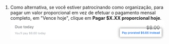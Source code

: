 1. Como alternativa, se você estiver patrocinando como organização, para pagar um valor proporcional em vez de efetuar o pagamento mensal completo, em "Vence hoje", clique em **Pagar $X.XX proporcional hoje**. ![Link para valor proporcional de pagamento](/assets/images/help/sponsors/pay-prorated-amount-link.png)